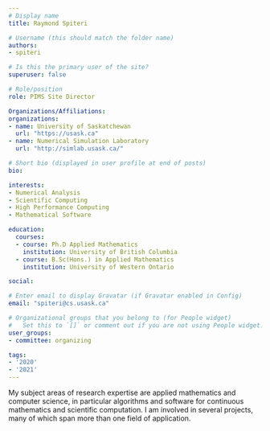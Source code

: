 ```yaml
---
# Display name
title: Raymond Spiteri

# Username (this should match the folder name)
authors:
- spiteri

# Is this the primary user of the site?
superuser: false

# Role/position
role: PIMS Site Director

Organizations/Affiliations:
organizations:
- name: University of Saskatchewan
  url: "https://usask.ca"
- name: Numerical Simulation Laboratory
  url: "http://simlab.usask.ca/"

# Short bio (displayed in user profile at end of posts)
bio: 

interests:
- Numerical Analysis
- Scientific Computing
- High Performance Computing
- Mathematical Software

education:
  courses:
  - course: Ph.D Applied Mathematics 
    institution: University of British Columbia
  - course: B.Sc(Hons.) in Applied Mathematics
    institution: University of Western Ontario

social:

# Enter email to display Gravatar (if Gravatar enabled in Config)
email: "spiteri@cs.usask.ca"

# Organizational groups that you belong to (for People widget)
#   Set this to `[]` or comment out if you are not using People widget.
user_groups:
- committee: organizing

tags:
- '2020'
- '2021'
---
```

My subject areas of research expertise are applied mathematics and computer
science, in particular algorithms and software for continuous mathematics and
scientific computation. I am involved in several projects, many of which span
more than one field of application.

